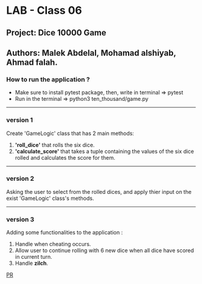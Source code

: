 # LAB - Class 06

## Project: Dice 10000 Game

## Authors: Malek Abdelal, Mohamad alshiyab, Ahmad falah. 

### How to run the application ?

- Make sure to install pytest package, then, write in terminal => pytest
- Run in the terminal => python3 ten_thousand/game.py

------

### version 1

Create 'GameLogic' class that has 2 main methods:
1. **'roll_dice'** that rolls the six dice.
2. **'calculate_score'** that takes a tuple containing the values of the six dice rolled and calculates the score for them.

------  

### version 2

Asking the user to select from the rolled dices, and apply thier input on the exist 'GameLogic' class's methods.

------

### version 3

Adding some functionalities to the application :

1. Handle when cheating occurs.
2. Allow user to continue rolling with 6 new dice when all dice have scored in current turn.
3. Handle **zilch**.


[PR](https://github.com/Malek-Abdelal/ten-thousand/pull/1)